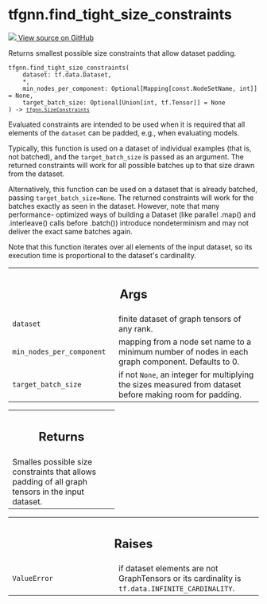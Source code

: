 # tfgnn.find_tight_size_constraints

<!-- Insert buttons and diff -->

<a target="_blank" href="https://github.com/tensorflow/gnn/tree/master/tensorflow_gnn/graph/batching_utils.py#L190-L254">
<img src="https://www.tensorflow.org/images/GitHub-Mark-32px.png" /> View source
on GitHub </a>

Returns smallest possible size constraints that allow dataset padding.

<pre class="devsite-click-to-copy prettyprint lang-py tfo-signature-link">
<code>tfgnn.find_tight_size_constraints(
    dataset: tf.data.Dataset,
    *,
    min_nodes_per_component: Optional[Mapping[const.NodeSetName, int]] = None,
    target_batch_size: Optional[Union[int, tf.Tensor]] = None
) -> <a href="../tfgnn/SizeConstraints.md"><code>tfgnn.SizeConstraints</code></a>
</code></pre>

<!-- Placeholder for "Used in" -->

Evaluated constraints are intended to be used when it is required that all
elements of the `dataset` can be padded, e.g., when evaluating models.

Typically, this function is used on a dataset of individual examples (that is,
not batched), and the `target_batch_size` is passed as an argument. The returned
constraints will work for all possible batches up to that size drawn from the
dataset.

Alternatively, this function can be used on a dataset that is already batched,
passing `target_batch_size=None`. The returned constraints will work for the
batches exactly as seen in the dataset. However, note that many performance-
optimized ways of building a Dataset (like parallel .map() and .interleave()
calls before .batch()) introduce nondeterminism and may not deliver the exact
same batches again.

Note that this function iterates over all elements of the input dataset, so its
execution time is proportional to the dataset's cardinality.

<!-- Tabular view -->

 <table class="responsive fixed orange">
<colgroup><col width="214px"><col></colgroup>
<tr><th colspan="2"><h2 class="add-link">Args</h2></th></tr>

<tr>
<td>
<code>dataset</code><a id="dataset"></a>
</td>
<td>
finite dataset of graph tensors of any rank.
</td>
</tr><tr>
<td>
<code>min_nodes_per_component</code><a id="min_nodes_per_component"></a>
</td>
<td>
mapping from a node set name to a minimum number of
nodes in each graph component. Defaults to 0.
</td>
</tr><tr>
<td>
<code>target_batch_size</code><a id="target_batch_size"></a>
</td>
<td>
if not <code>None</code>, an integer for multiplying the sizes
measured from dataset before making room for padding.
</td>
</tr>
</table>

<!-- Tabular view -->

 <table class="responsive fixed orange">
<colgroup><col width="214px"><col></colgroup>
<tr><th colspan="2"><h2 class="add-link">Returns</h2></th></tr>
<tr class="alt">
<td colspan="2">
Smalles possible size constraints that allows padding of all graph tensors
in the input dataset.
</td>
</tr>

</table>

<!-- Tabular view -->

 <table class="responsive fixed orange">
<colgroup><col width="214px"><col></colgroup>
<tr><th colspan="2"><h2 class="add-link">Raises</h2></th></tr>

<tr>
<td>
<code>ValueError</code><a id="ValueError"></a>
</td>
<td>
if dataset elements are not GraphTensors or its cardinality
is <code>tf.data.INFINITE_CARDINALITY</code>.
</td>
</tr>
</table>
